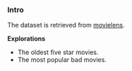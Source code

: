 ### Intro

The dataset is retrieved from [movielens](https://grouplens.org/datasets/movielens/).

**Explorations**
* The oldest five star movies.
* The most popular bad movies.
